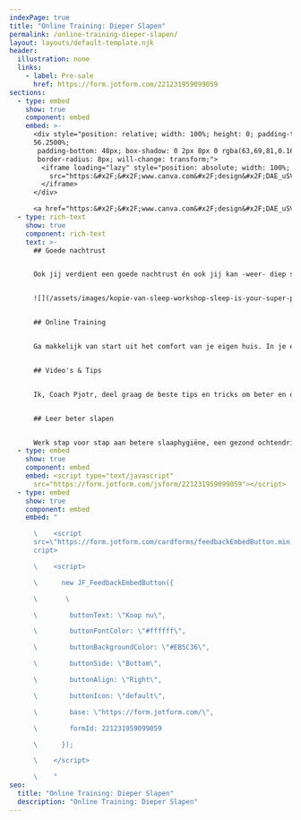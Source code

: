 ```yaml
---
indexPage: true
title: "Online Training: Dieper Slapen"
permalink: /online-training-dieper-slapen/
layout: layouts/default-template.njk
header:
  illustration: none
  links:
    - label: Pre-sale
      href: https://form.jotform.com/221231959099059
sections:
  - type: embed
    show: true
    component: embed
    embed: >-
      <div style="position: relative; width: 100%; height: 0; padding-top:
      56.2500%;
       padding-bottom: 48px; box-shadow: 0 2px 8px 0 rgba(63,69,81,0.16); margin-top: 1.6em; margin-bottom: 0.9em; overflow: hidden;
       border-radius: 8px; will-change: transform;">
        <iframe loading="lazy" style="position: absolute; width: 100%; height: 100%; top: 0; left: 0; border: none; padding: 0;margin: 0;"
          src="https:&#x2F;&#x2F;www.canva.com&#x2F;design&#x2F;DAE_uSVI0Tc&#x2F;view?embed" allowfullscreen="allowfullscreen" allow="fullscreen">
        </iframe>
      </div>

      <a href="https:&#x2F;&#x2F;www.canva.com&#x2F;design&#x2F;DAE_uSVI0Tc&#x2F;view?utm_content=DAE_uSVI0Tc&amp;utm_campaign=designshare&amp;utm_medium=embeds&amp;utm_source=link" target="_blank" rel="noopener">Kopie van Sleep Workshop - Sleep is your super poer (Presentatie (16:9))</a> door Pjotr Peulen
  - type: rich-text
    show: true
    component: rich-text
    text: >-
      ## Goede nachtrust


      Ook jij verdient een goede nachtrust én ook jij kan -weer- diep slapen. Maak een einde aan slapeloze nachten én begin de dag weer met energie. 


      ![](/assets/images/kopie-van-sleep-workshop-sleep-is-your-super-poer-presentatie-169-2-.png)


      ## Online Training


      Ga makkelijk van start uit het comfort van je eigen huis. In je eigen leeromgeving kan je op je eigen tempo stappen maken.


      ## Video's & Tips


      Ik, Coach Pjotr, deel graag de beste tips en tricks om beter en dieper te slapen. Je ontvangt iedere dag een nieuwe video met tips die jij direct kan toepassen.


      ## Leer beter slapen


      Werk stap voor stap aan betere slaaphygiëne, een gezond ochtendritueel én creëer je eigen droombed.
  - type: embed
    show: true
    component: embed
    embed: <script type="text/javascript"
      src="https://form.jotform.com/jsform/221231959099059"></script>
  - type: embed
    show: true
    component: embed
    embed: "

      \    <script
      src=\"https://form.jotform.com/cardforms/feedbackEmbedButton.min.js\"></s\
      cript>

      \    <script>

      \      new JF_FeedbackEmbedButton({

      \       \ 

      \        buttonText: \"Koop nu\",

      \        buttonFontColor: \"#ffffff\",

      \        buttonBackgroundColor: \"#EB5C36\",

      \        buttonSide: \"Bottom\",

      \        buttonAlign: \"Right\",

      \        buttonIcon: \"default\",

      \        base: \"https://form.jotform.com/\",

      \        formId: 221231959099059

      \      });

      \    </script>

      \    "
seo:
  title: "Online Training: Dieper Slapen"
  description: "Online Training: Dieper Slapen"
---
```

